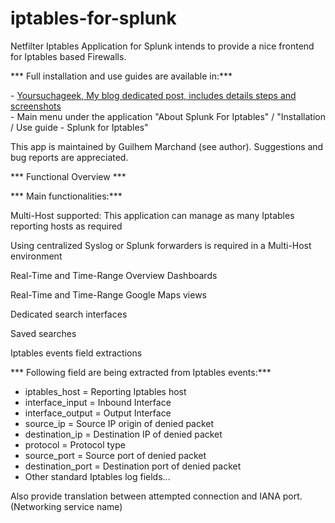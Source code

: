 # iptables-for-splunk
Netfilter Iptables Application for Splunk intends to provide a nice frontend for Iptables based Firewalls.

*** Full installation and use guides are available in:***
 
\- [Yoursuchageek, My blog dedicated post, includes details steps and screenshots](http://youresuchageek.blogspot.fr/2013/02/splunknetfilteriptables.html)  
\- Main menu under the application "About Splunk For Iptables" / "Installation / Use guide - Splunk for Iptables"

This app is maintained by Guilhem Marchand (see author). Suggestions and bug reports are appreciated.

*** Functional Overview ***

*** Main functionalities:***

Multi-Host supported: This application can manage as many Iptables reporting hosts as required

Using centralized Syslog or Splunk forwarders is required in a Multi-Host environment

Real-Time and Time-Range Overview Dashboards

Real-Time and Time-Range Google Maps views

Dedicated search interfaces

Saved searches

Iptables events field extractions

*** Following field are being extracted from Iptables events:***

- iptables_host = Reporting Iptables host
- interface_input = Inbound Interface
- interface_output = Output Interface
- source_ip = Source IP origin of denied packet
- destination_ip = Destination IP of denied packet
- protocol = Protocol type
- source_port = Source port of denied packet
- destination_port = Destination port of denied packet
- Other standard Iptables log fields...

Also provide translation between attempted connection and IANA port. (Networking service name)
